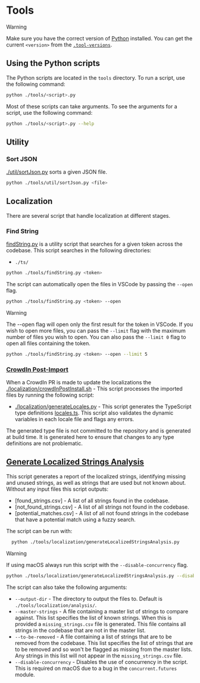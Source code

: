 # Tools

> [!WARNING]
> Make sure you have the correct version of [Python](https://www.python.org/downloads/) installed.
> You can get the current `<version>` from the [`.tool-versions`](../.tool-versions).

## Using the Python scripts

The Python scripts are located in the `tools` directory. To run a script, use the following command:

```bash
python ./tools/<script>.py
```

Most of these scripts can take arguments. To see the arguments for a script, use the following command:

```bash
python ./tools/<script>.py --help
```

## Utility

### Sort JSON

[./util/sortJson.py](./util/sortJson.py) sorts a given JSON file.

```bash
python ./tools/util/sortJson.py <file>
```

## Localization

There are several script that handle localization at different stages.

### Find String

[findString.py](./findString.py) is a utility script that searches for a given token across the codebase. This script
searches in the following directories:

- `./ts/`

```bash
python ./tools/findString.py <token>
```

The script can automatically open the files in VSCode by passing the `--open` flag.

```bash
python ./tools/findString.py <token> --open
```

> [!WARNING]
> The --open flag will open only the first result for the token in VSCode. If you wish to open more files, you can pass the `--limit` flag with the maximum number of files you wish to open. You can also pass the `--limit 0` flag to open all files containing the token.

```bash
python ./tools/findString.py <token> --open --limit 5
```

### [CrowdIn Post-Import](./localization/crowdInPostImport.sh)

When a CrowdIn PR is made to update the localizations
the [./localization/crowdInPostInstall.sh](./localization/crowdInPostImport.sh) - This script processes the imported
files by running the following script:

- [./localization/generateLocales.py](./localization/generateLocales.py) - This script generates the TypeScript type
  definitions [locales.ts](../ts/localization/locales.ts). This script also validates the dynamic variables in each
  locale file and flags any errors.

The generated type file is not committed to the repository and is generated at build time. It is generated here to ensure
that changes to any type definitions are not problematic.

## [Generate Localized Strings Analysis](./localization/generateLocalizedStringsAnalysis.sh)

This script generates a report of the localized strings, identifying missing and unused strings, as well as strings that
are used but not known about. Without any input files this script outputs:

- [found_strings.csv] - A list of all strings found in the codebase.
- [not_found_strings.csv] - A list of all strings not found in the codebase.
- [potential_matches.csv] - A list of all not found strings in the codebase that have a potential match using a fuzzy
  search.

The script can be run with:

```bash
  python ./tools/localization/generateLocalizedStringsAnalysis.py
```

> [!WARNING]
> If using macOS always run this script with the `--disable-concurrency` flag.

```bash
python ./tools/localization/generateLocalizedStringsAnalysis.py --disable-concurrency
```

The script can also take the following arguments:

- `--output-dir` - The directory to output the files to. Default is `./tools/localization/analysis/`.
- `--master-strings` - A file containing a master list of strings to compare against. This list specifies the list of
  known strings. When this is provided a `missing_strings.csv` file is generated. This file contains all strings in the
  codebase that are not in the master list.
- `--to-be-removed` - A file containing a list of strings that are to be removed from the codebase. This list specifies
  the list of strings that are to be removed and so won't be flagged as missing from the master lists. Any strings in
  this list will not appear in the `missing_strings.csv` file.
- `--disable-concurrency` - Disables the use of concurrency in the script. This is required on macOS due to a bug in the `concurrent.futures` module.
